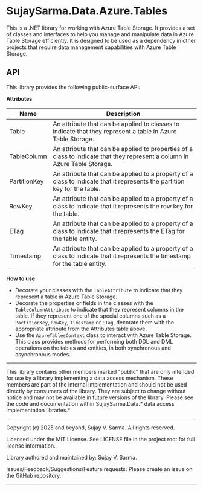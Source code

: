 ﻿SujaySarma.Data.Azure.Tables
=========================
This is a .NET library for working with Azure Table Storage. It provides a set of classes and interfaces to help you manage and manipulate data in Azure Table Storage efficiently. It is designed to be used as a dependency in other projects that require data management capabilities with Azure Table Storage.

API
----
This library provides the following public-surface API:

**Attributes**

Name | Description
-----|------------
Table | An attribute that can be applied to classes to indicate that they represent a table in Azure Table Storage.
TableColumn | An attribute that can be applied to properties of a class to indicate that they represent a column in Azure Table Storage.
PartitionKey | An attribute that can be applied to a property of a class to indicate that it represents the partition key for the table.
RowKey | An attribute that can be applied to a property of a class to indicate that it represents the row key for the table.
ETag | An attribute that can be applied to a property of a class to indicate that it represents the ETag for the table entity.
Timestamp | An attribute that can be applied to a property of a class to indicate that it represents the timestamp for the table entity.

**How to use**
- Decorate your classes with the `TableAttribute` to indicate that they represent a table in Azure Table Storage.
- Decorate the properties or fields in the classes with the `TableColumnAttribute` to indicate that they represent columns in the table. If they represent one of the special columns such as a `PartitionKey`, `RowKey`, `Timestamp` or `ETag`, decorate them with the appropriate attribute from the Attributes table above.
- Use the `AzureTablesContext` class to interact with Azure Table Storage. This class provides methods for performing both DDL and DML operations on the tables and entities, in both synchronous and asynchronous modes.

---

This library contains other members marked "public" that are only intended for use by a library implementing a data access mechanism. These members are part of the internal implementation and should not be used directly by consumers of the library. They are subject to change without notice and may not be available in future versions of the library. Please see the code and documentation within SujaySarma.Data.* data access implementation libraries.*

---
Copyright (c) 2025 and beyond, Sujay V. Sarma. All rights reserved.

Licensed under the MIT License. See LICENSE file in the project root for full license information.

Library authored and maintained by: Sujay V. Sarma.

Issues/Feedback/Suggestions/Feature requests: Please create an issue on the GitHub repository.

---
